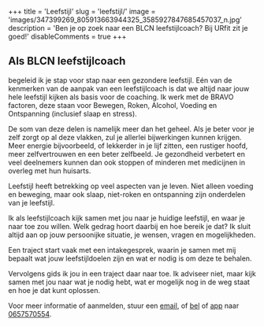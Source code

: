 +++
title = 'Leefstijl'
slug = 'leefstijl/'
image = 'images/347399269_805913663944325_3585927847685457037_n.jpg'
description = 'Ben je op zoek naar een BLCN leefstijlcoach? Bij URfit zit je goed!'
disableComments = true
+++ 

## Als BLCN leefstijlcoach

begeleid ik je stap voor stap naar een gezondere leefstijl.
Eén van de kenmerken van de aanpak van een leefstijlcoach is dat we altijd naar jouw hele leefstijl kijken als basis voor de coaching. Ik werk met de BRAVO factoren, deze staan voor Bewegen, Roken, Alcohol, Voeding en Ontspanning (inclusief slaap en stress).

De som van deze delen is namelijk meer dan het geheel. Als je beter voor je zelf zorgt op al deze vlakken, zul je allerlei bijwerkingen kunnen krijgen. Meer energie bijvoorbeeld, of lekkerder in je lijf zitten, een rustiger hoofd, meer zelfvertrouwen en een beter zelfbeeld. Je gezondheid verbetert en veel deelnemers kunnen dan ook stoppen of minderen met medicijnen in overleg met hun huisarts.

Leefstijl heeft betrekking op veel aspecten van je leven. Niet alleen voeding en beweging, maar ook slaap, niet-roken en ontspanning zijn onderdelen van je leefstijl.

Ik als leefstijlcoach kijk samen met jou naar je huidige leefstijl, en waar je naar toe zou willen. Welk gedrag hoort daarbij en hoe bereik je dat? Ik sluit altijd aan op jouw persoonijke situatie, je wensen, vragen en mogelijkheden.

Een traject start vaak met een intakegesprek, waarin je samen met mij bepaalt wat jouw leefstijldoelen zijn en wat er nodig is om deze te behalen. 

Vervolgens gids ik jou in een traject daar naar toe. Ik adviseer niet, maar kijk samen met jou naar wat je nodig hebt, wat er mogelijk nog in de weg staat en hoe je dat kunt oplossen.

Voor meer informatie of aanmelden, stuur een [email](mailto:leydi@urfit.nu), of [bel](tel://+31657570554) of [app](https://wa.me/+31657570554) naar [0657570554](https://wa.me/+31657570554).
